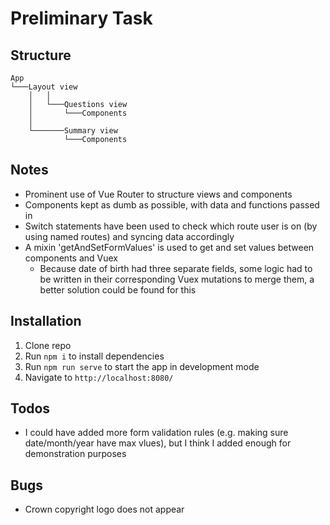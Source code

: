 # Preliminary Task

## Structure

```
App
└───Layout view
    │   │
    │   └───Questions view
    │       └───Components
    │
    └───────Summary view
            └───Components
```

## Notes

- Prominent use of Vue Router to structure views and components
- Components kept as dumb as possible, with data and functions passed in
- Switch statements have been used to check which route user is on (by using named routes) and syncing data accordingly
- A mixin 'getAndSetFormValues' is used to get and set values between components and Vuex
  - Because date of birth had three separate fields, some logic had to be written in their corresponding Vuex mutations to merge them, a better solution could be found for this

## Installation

1. Clone repo
2. Run `npm i` to install dependencies
5. Run `npm run serve` to start the app in development mode
6.  Navigate to `http://localhost:8080/`

## Todos

- I could have added more form validation rules (e.g. making sure date/month/year have max vlues), but I think I added enough for demonstration purposes


## Bugs

- Crown copyright logo does not appear

